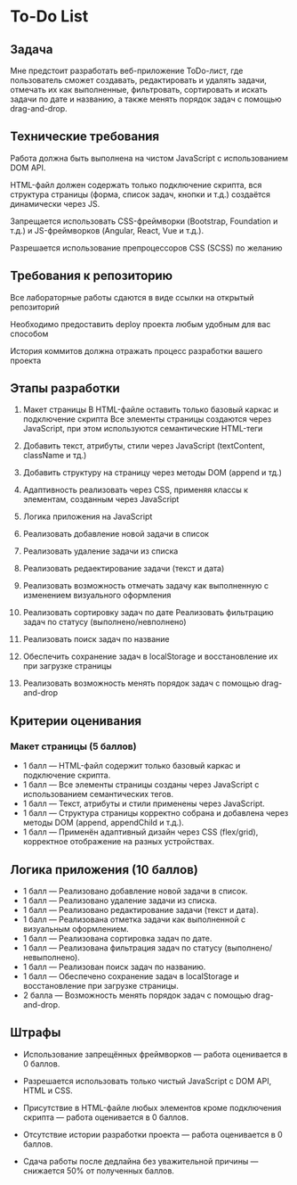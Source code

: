# To-Do List
## Задача
Мне предстоит разработать веб-приложение ToDo-лист, где пользователь сможет создавать, редактировать и удалять задачи, отмечать их как выполненные, фильтровать, сортировать и искать задачи по дате и названию, а также менять порядок задач с помощью drag-and-drop.

## Технические требования
Работа должна быть выполнена на чистом JavaScript с использованием DOM API.

HTML-файл должен содержать только подключение скрипта, вся структура страницы (форма, список задач, кнопки и т.д.) создаётся динамически через JS.

Запрещается использовать CSS-фреймворки (Bootstrap, Foundation и т.д.) и JS-фреймворков (Angular, React, Vue и т.д.).

Разрешается использование препроцессоров CSS (SCSS) по желанию

## Требования к репозиторию
Все лабораторные работы сдаются в виде ссылки на открытый репозиторий

Необходимо предоставить deploy проекта любым удобным для вас способом

История коммитов должна отражать процесс разработки вашего проекта

## Этапы разработки
1. Макет страницы
В HTML-файле оставить только базовый каркас и подключение скрипта
Все элементы страницы создаются через JavaScript, при этом используются семантические HTML-теги

2. Добавить текст, атрибуты, стили через JavaScript (textContent, className и тд.)
3. Добавить структуру на страницу через методы DOM (append и тд.)
4. Адаптивность реализовать через CSS, применяя классы к элементам, созданным через JavaScript
5. Логика приложения на JavaScript
6. Реализовать добавление новой задачи в список
7. Реализовать удаление задачи из списка
8. Реализовать редаектирование задачи (текст и дата)
9. Реализовать возможность отмечать задачу как выполненную с изменением визуального оформления
10. Реализовать сортировку задач по дате
Реализовать фильтрацию задач по статусу (выполнено/невполнено)
11. Реализовать поиск задач по название
12. Обеспечить сохранение задач в localStorage и восстановление их при загрузке страницы
13. Реализовать возможность менять порядок задач с помощью drag-and-drop

## Критерии оценивания
### Макет страницы (5 баллов)
- 1 балл — HTML-файл содержит только базовый каркас и подключение скрипта.
- 1 балл — Все элементы страницы созданы через JavaScript с использованием семантических тегов.
- 1 балл — Текст, атрибуты и стили применены через JavaScript.
- 1 балл — Структура страницы корректно собрана и добавлена через методы DOM (append, appendChild и т.д.).
- 1 балл — Применён адаптивный дизайн через CSS (flex/grid), корректное отображение на разных устройствах.

## Логика приложения (10 баллов)
- 1 балл — Реализовано добавление новой задачи в список.
- 1 балл — Реализовано удаление задачи из списка.
- 1 балл — Реализовано редактирование задачи (текст и дата).
- 1 балл — Реализована отметка задачи как выполненной с визуальным оформлением.
- 1 балл — Реализована сортировка задач по дате.
- 1 балл — Реализована фильтрация задач по статусу (выполнено/невыполнено).
- 1 балл — Реализован поиск задач по названию.
- 1 балл — Обеспечено сохранение задач в localStorage и восстановление при загрузке страницы.
- 2 балла — Возможность менять порядок задач с помощью drag-and-drop.

## Штрафы
- Использование запрещённых фреймворков — работа оценивается в 0 баллов. 
- Разрешается использовать только чистый JavaScript с DOM API, HTML и CSS.
- Присутствие в HTML-файле любых элементов кроме подключения скрипта — работа оценивается в 0 баллов.

- Отсутствие истории разработки проекта — работа оценивается в 0 баллов.

- Сдача работы после дедлайна без уважительной причины — снижается 50% от полученных баллов.
